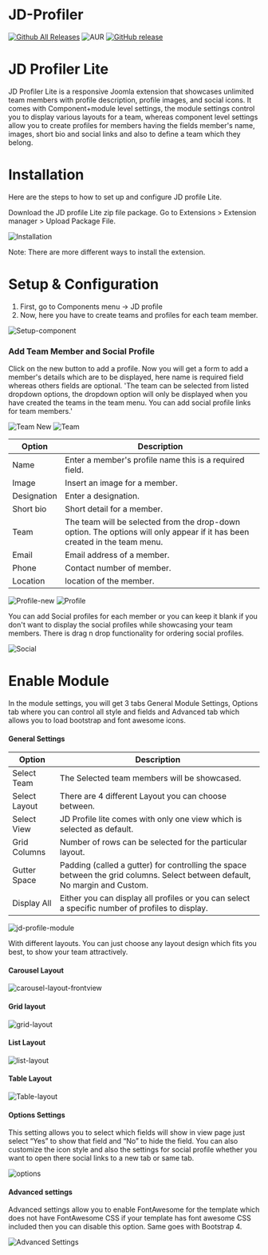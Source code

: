 # JD-Profiler
[![Github All Releases](https://img.shields.io/github/downloads/joomdev/JD-Profiler/total.svg)](https://github.com/joomdev/JD-Profiler/releases)
![AUR](https://img.shields.io/aur/license/yaourt.svg)
[![GitHub release](https://img.shields.io/github/release/joomdev/JD-Simple-Contact-Form.svg)](https://github.com/joomdev/JD-Profiler/releases)

# JD Profiler Lite

JD Profiler Lite is a responsive Joomla extension that showcases unlimited team members with profile description, profile images, and social icons. It comes with Component+module level settings, the module settings control you to display various layouts for a team, whereas component level settings allow you to create profiles for members having the fields member's name, images, short bio and social links and also to define a team which they belong.

# Installation
Here are the steps to how to set up and configure JD profile Lite.

Download the JD profile Lite zip file package.
Go to Extensions > Extension manager > Upload Package File.

![Installation](https://cdn.joomdev.com/documentation/jd-profiler/jd-profiler-lite/installation.png)

Note: There are more different ways to install the extension.

# Setup & Configuration

1. First, go to Components menu -> JD profile
2. Now, here you have to create teams and profiles for each team member.

![Setup-component](https://cdn.joomdev.com/documentation/jd-profiler/jd-profiler-lite/setup-component.png)

### Add Team Member and Social Profile

Click on the new button to add a profile. Now you will get a form to add a member's details which are to be displayed, here name is required field whereas others fields are optional. 
'The team can be selected from listed dropdown options, the dropdown option will only be displayed when you have created the teams in the team menu. You can add social profile links for team members.'

![Team New](https://cdn.joomdev.com/documentation/jd-profiler/jd-profiler-lite/team-new.png)
![Team](https://cdn.joomdev.com/documentation/jd-profiler/jd-profiler-lite/team.png)

Option | Description
------------------ | -----------
Name | Enter a member's profile name this is a required field.
Image | Insert an image for a member.
Designation| Enter a designation.
Short bio | Short detail for a member.
Team | The team will be selected from the drop-down option. The options will only appear if it has been created in the team menu.
Email |Email address of a member.
Phone | Contact number of member.
Location| location of the member.

![Profile-new](https://cdn.joomdev.com/documentation/jd-profiler/jd-profiler-lite/profile-new.png)
![Profile](https://cdn.joomdev.com/documentation/jd-profiler/jd-profiler-lite/profile.png)


You can add Social profiles for each member or you can keep it blank if you don't want to display the social profiles while showcasing your team members. There is drag n drop functionality for ordering social profiles.

![Social](https://cdn.joomdev.com/documentation/jd-profiler/jd-profiler-lite/social.png)



# Enable Module

In the module settings, you will get 3 tabs General Module Settings, Options tab where you can control all style and fields and Advanced tab which allows you to load bootstrap and font awesome icons.

#### General Settings

Option | Description
------------------ | -----------
Select Team | The Selected team members will be showcased.
Select Layout | There are 4 different Layout you can choose between.
Select View| JD Profile lite comes with only one view which is selected as default.
Grid Columns | Number of rows can be selected for the particular layout.
Gutter Space | Padding (called a gutter) for controlling the space between the grid columns. Select between default, No margin and Custom.
Display All | Either you can display all profiles or you can select a specific number of profiles to display.

![jd-profile-module](https://cdn.joomdev.com/documentation/jd-profiler/jd-profiler-lite/jd-profile-module.png)

With different layouts. You can just choose any layout design which fits you best, to show your team attractively.

#### Carousel Layout

![carousel-layout-frontview](https://cdn.joomdev.com/documentation/jd-profiler/jd-profiler-lite/carousel-layout-frontview.png)

#### Grid layout

![grid-layout](https://cdn.joomdev.com/documentation/jd-profiler/jd-profiler-lite/grid-layout.png)

#### List Layout

![list-layout](https://cdn.joomdev.com/documentation/jd-profiler/jd-profiler-lite/list-layout-frontview.png)

#### Table Layout

![Table-layout](https://cdn.joomdev.com/documentation/jd-profiler/jd-profiler-lite/table-layout-frontview.png)


#### Options Settings
This setting allows you to select which fields will show in view page just select “Yes” to show that field and “No” to hide the field. You can also customize the icon style and also the settings for social profile whether you want to open there social links to a new tab or same tab.

![options](https://cdn.joomdev.com/documentation/jd-profiler/jd-profiler-lite/options.png)

#### Advanced settings
Advanced settings allow you to enable FontAwesome for the template which does not have FontAwesome CSS if your template has font awesome CSS included then you can disable this option. Same goes with Bootstrap 4.

![Advanced Settings](https://cdn.joomdev.com/documentation/jd-profiler/jd-profiler-lite/advanced.png)
